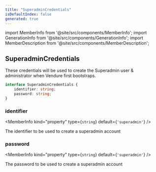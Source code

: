 ```yaml
---
title: "SuperadminCredentials"
isDefaultIndex: false
generated: true
---
```

<!-- This file was generated from the Vendure source. Do not modify. Instead, re-run the "docs:build" script -->
import MemberInfo from '@site/src/components/MemberInfo';
import GenerationInfo from '@site/src/components/GenerationInfo';
import MemberDescription from '@site/src/components/MemberDescription';


## SuperadminCredentials

<GenerationInfo sourceFile="packages/core/src/config/vendure-config.ts" sourceLine="828" packageName="@vendure/core" />

These credentials will be used to create the Superadmin user & administrator
when Vendure first bootstraps.

```ts title="Signature"
interface SuperadminCredentials {
    identifier: string;
    password: string;
}
```

<div className="members-wrapper">

### identifier

<MemberInfo kind="property" type={`string`} default={`'superadmin'`}   />

The identifier to be used to create a superadmin account
### password

<MemberInfo kind="property" type={`string`} default={`'superadmin'`}   />

The password to be used to create a superadmin account


</div>
